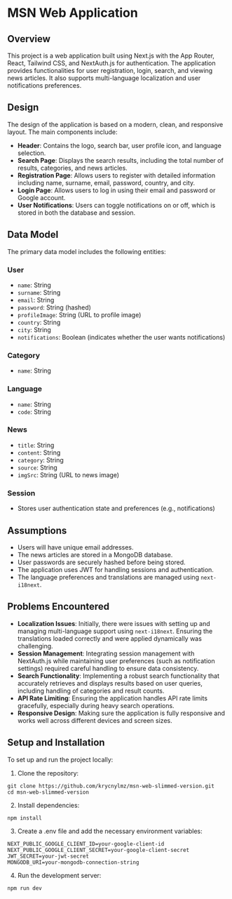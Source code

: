 # MSN Web Application

## Overview

This project is a web application built using Next.js with the App Router, React, Tailwind CSS, and NextAuth.js for authentication. The application provides functionalities for user registration, login, search, and viewing news articles. It also supports multi-language localization and user notifications preferences.

## Design

The design of the application is based on a modern, clean, and responsive layout. The main components include:

- **Header**: Contains the logo, search bar, user profile icon, and language selection.
- **Search Page**: Displays the search results, including the total number of results, categories, and news articles.
- **Registration Page**: Allows users to register with detailed information including name, surname, email, password, country, and city.
- **Login Page**: Allows users to log in using their email and password or Google account.
- **User Notifications**: Users can toggle notifications on or off, which is stored in both the database and session.

## Data Model

The primary data model includes the following entities:

### User
- `name`: String
- `surname`: String
- `email`: String
- `password`: String (hashed)
- `profileImage`: String (URL to profile image)
- `country`: String
- `city`: String
- `notifications`: Boolean (indicates whether the user wants notifications)

### Category
- `name`: String

### Language
- `name`: String
- `code`: String

### News
- `title`: String
- `content`: String
- `category`: String
- `source`: String
- `imgSrc`: String (URL to news image)

### Session
- Stores user authentication state and preferences (e.g., notifications)

## Assumptions

- Users will have unique email addresses.
- The news articles are stored in a MongoDB database.
- User passwords are securely hashed before being stored.
- The application uses JWT for handling sessions and authentication.
- The language preferences and translations are managed using `next-i18next`.

## Problems Encountered

- **Localization Issues**: Initially, there were issues with setting up and managing multi-language support using `next-i18next`. Ensuring the translations loaded correctly and were applied dynamically was challenging.
- **Session Management**: Integrating session management with NextAuth.js while maintaining user preferences (such as notification settings) required careful handling to ensure data consistency.
- **Search Functionality**: Implementing a robust search functionality that accurately retrieves and displays results based on user queries, including handling of categories and result counts.
- **API Rate Limiting**: Ensuring the application handles API rate limits gracefully, especially during heavy search operations.
- **Responsive Design**: Making sure the application is fully responsive and works well across different devices and screen sizes.

## Setup and Installation

To set up and run the project locally:

1. Clone the repository:

  ```
  git clone https://github.com/krycnylmz/msn-web-slimmed-version.git
  cd msn-web-slimmed-version
  ```

2. Install dependencies:
  ```
  npm install
  ```

3. Create a .env file and add the necessary environment variables:

  ```
  NEXT_PUBLIC_GOOGLE_CLIENT_ID=your-google-client-id
  NEXT_PUBLIC_GOOGLE_CLIENT_SECRET=your-google-client-secret
  JWT_SECRET=your-jwt-secret
  MONGODB_URI=your-mongodb-connection-string
  ```


4. Run the development server:

  ```
  npm run dev
  ```